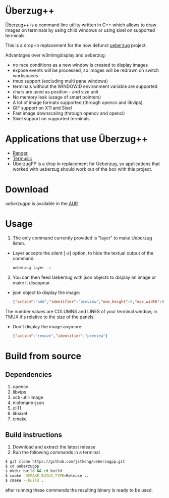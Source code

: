 # Überzug++

Überzug++ is a command line utility written in C++ which allows to draw images on terminals by using child windows or using sixel on supported terminals. 

This is a drop-in replacement for the now defunct [ueberzug](https://github.com/seebye/ueberzug) project.

Advantages over w3mimgdisplay and ueberzug:

- no race conditions as a new window is created to display images
- expose events will be processed, so images will be redrawn on switch workspaces
- tmux support (excluding multi pane windows)
- terminals without the WINDOWID environment variable are supported
- chars are used as position - and size unit
- No memory leak (usage of smart pointers)
- A lot of image formats supported (through opencv and libvips).
- GIF support on X11 and Sixel
- Fast image downscaling (through opencv and opencl)
- Sixel support on supported terminals

# Applications that use Überzug++

- [Ranger](https://github.com/ranger/ranger)
- [Termusic](https://github.com/tramhao/termusic/)
- ÜberzugPP is a drop in replacement for Ueberzug, so applications that worked with ueberzug should work out of the box with this project.

# Download

*ueberzugpp* is available in the [AUR](https://aur.archlinux.org/packages/ueberzugpp)

# Usage

1. The only command currently provided is "layer" to make Ueberzug listen.
  - Layer accepts the silent [-s] option, to hide the textual output of the command.
  
    ```bash
    ueberzug layer -s
    ```

2. You can then feed Ueberzug with json objects to display an image or make it disappear.
  - json object to display the image:
  
    ```json
    {"action":"add","identifier":"preview","max_height":0,"max_width":0,"path":"/path/image.ext","x":0,"y":0}
    ```
  
  The number values are COLUMNS and LINES of your terminal window, in TMUX it's relative to the size of the panels.

  - Don't display the image anymore:
  
    ```json
    {"action":"remove","identifier":"preview"}
    ```

# Build from source

## Dependencies

1. opencv
2. libvips
3. xcb-util-image
4. nlohmann-json
5. cli11
6. libsixel
7. cmake

## Build instructions

1. Download and extract the latest release
2. Run the following commands in a terminal

```sh
$ git clone https://github.com/jstkdng/ueberzugpp.git
$ cd ueberzugpp
$ mkdir build && cd build
$ cmake -DCMAKE_BUILD_TYPE=Release ..
$ cmake --build .
```

after running these commands the resulting binary is ready to be used.

